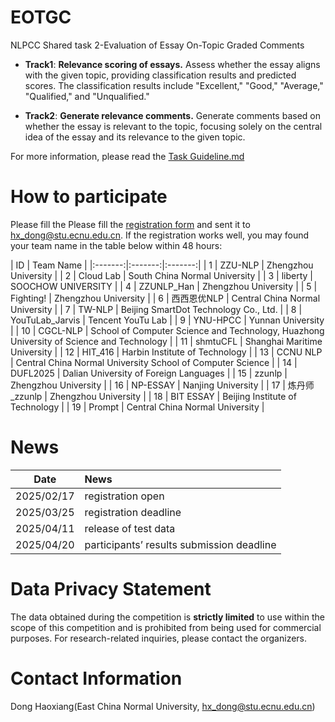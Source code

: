 # EOTGC
NLPCC Shared task 2-Evaluation of Essay On-Topic Graded Comments

- **Track1**: **Relevance scoring of essays.** Assess whether the essay aligns with the given topic, providing classification results and predicted scores. The classification results include "Excellent," "Good," "Average," "Qualified," and "Unqualified."

- **Track2**: **Generate relevance comments.** Generate comments based on whether the essay is relevant to the topic, focusing solely on the central idea of the essay and its relevance to the given topic.

For more information, please read the [Task Guideline.md](https://github.com/cubenlp/EOTGC-2025NLPCC/blob/main/Task%20Guideline.md)
# How to participate
Please fill the Please fill the [registration form](https://github.com/cubenlp/EOTGC-2025NLPCC/raw/main/NLPCC2025.SharedTask2.RegistrationForm.doc) and sent it to hx_dong@stu.ecnu.edu.cn. If the registration works well, you may found your team name in the table below within 48 hours:

| ID | Team Name |
|:-------:|:-------:|:-------:|
| 1 | ZZU-NLP | Zhengzhou University |
| 2 | Cloud Lab | South China Normal University |
| 3 | liberty | SOOCHOW UNIVERSITY |
| 4 | ZZUNLP_Han | Zhengzhou University |
| 5 | Fighting! | Zhengzhou University |
| 6 | 西西恩优NLP | Central China Normal University |
| 7 | TW-NLP | Beijing SmartDot Technology Co., Ltd. |
| 8 | YouTuLab_Jarvis | Tencent YouTu Lab |
| 9 | YNU-HPCC | Yunnan University |
| 10 | CGCL-NLP | School of Computer Science and Technology, Huazhong University of Science and Technology |
| 11 | shmtuCFL | Shanghai Maritime University |
| 12 | HIT_416 | Harbin Institute of Technology |
| 13 | CCNU NLP | Central China Normal University School of Computer Science |
| 14 | DUFL2025 | Dalian University of Foreign Languages |
| 15 | zzunlp | Zhengzhou University |
| 16 | NP-ESSAY | Nanjing University |
| 17 | 炼丹师_zzunlp | Zhengzhou University |
| 18 | BIT ESSAY | Beijing Institute of Technology |
| 19 | Prompt | Central China Normal University |

# News
| Date | News |
|:-------:|:-------|
| 2025/02/17 | registration open  |
| 2025/03/25 | registration deadline  |
| 2025/04/11 | release of test data  |
| 2025/04/20 | participants’ results submission deadline  |

# Data Privacy Statement
The data obtained during the competition is **strictly limited** to use within the scope of this competition and is prohibited from being used for commercial purposes. For research-related inquiries, please contact the organizers.
# Contact Information
Dong Haoxiang(East China Normal University, hx_dong@stu.ecnu.edu.cn)

